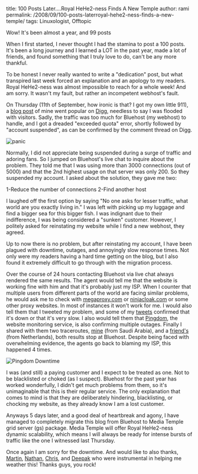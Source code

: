 title: 100 Posts Later....Royal HeHe2-ness Finds A New Temple
author: rami
permalink: /2008/09/100-posts-laterroyal-hehe2-ness-finds-a-new-temple/
tags: Linuxologist, Offtopic

Wow! It's been almost a year, and 99 posts

When I first started, I never thought I had the stamina to post a 100 posts. It's been a long journey and I learned a LOT in the past year, made a lot of friends, and found something that I truly love to do, can't be any more thankful.

To be honest I never really wanted to write a "dedication" post, but what transpired last week forced an explanation and an apology to my readers. Royal HeHe2-ness was almost impossible to reach for a whole week! And am sorry. It wasn't my fault, but rather an incompetent webhost's fault.

On Thursday (11th of September, how ironic is that? I got my own little 911), a [blog post]({filename}/blog/2008-09-11-run-windows-apps-100-seamlessly-on-ubuntu.markdown) of mine went popular on [Digg](http://digg.com/linux_unix/Run_Windows_Apps_100_Seamlessly_on_Ubuntu), needless to say I was flooded with visitors. Sadly, the traffic was too much for Bluehost (my webhost) to handle, and I got a dreaded "exceeded quota" error, shortly followed by "account suspended", as can be confirmed by the comment thread on Digg.

![panic]({filename}/images/panic.png)

Normally, I did not appreciate being suspended during a surge of traffic and adoring fans. So I jumped on Bluehost's live chat to inquire about the problem. They told me that I was using more than 3000 connections (out of 5000) and that the 2nd highest usage on that server was only 200. So they suspended my account. I asked about the solution, they gave me two:

1-Reduce the number of connections 
2-Find another host

I laughed off the first option by saying "No one asks for lesser traffic, what world are you exactly living in." I was left with picking up my luggage and find a bigger sea for this bigger fish. I was indignant due to their indifference, I was being considered a "sunken" customer. However, I politely asked for reinstating my website while I find a new webhost, they agreed.

Up to now there is no problem, but after reinstating my account, I have been plagued with downtime, outages, and annoyingly slow response times. Not only were my readers having a hard time getting on the blog, but I also found it extremely difficult to go through with the migration process.

Over the course of 24 hours contacting Bluehost via live chat always rendered the same results. The agent would tell me that the website is working fine with him and that it's probably just my ISP. When I counter that multiple users from different parts of the world are facing similar problems, he would ask me to check with [megaproxy.com](http://megaproxy.com/) or [ninjacloak.com](http://www.ninjacloak.com) or some other proxy websites. In most of instances it won't work for me. I would also tell them that I tweeted my problem, and  some of my [tweets](http://twitter.com/sirclown82/statuses/920289699) confirmed that it's down or that it's very slow. I also would tell them that [Pingdom](http://www.pingdom.com), the website monitoring service, is also confirming multiple outages. Finally I shared with them two traceroutes, [mine](http://pastebin.com/m7bdc04a6) (from Saudi Arabia), and a [friend's](http://pastebin.com/m7ec74b3f) (from Netherlands), both results stop at Bluehost. Despite being  faced with overwhelming evidence, the agents go back to blaming my ISP, this happened 4 times.

![Pingdom Downtime]({filename}/images/pingdom-downtime.png)

I was (and still) a paying customer and I expect to be treated as one. Not to be blacklisted or choked (as I suspect). Bluehost for the past year has worked wonderfully, I didn't get much problems from them, so it's unimaginable that this is their regular service. The only explanation that comes to mind is that they are deliberately hindering, blacklisting, or chocking my website, as they already know I am a lost customer.

Anyways 5 days later, and a good deal of heartbreak and agony, I have managed to completely migrate this blog from Bluehost to Media Temple grid server (gs) package. Media Temple will offer Royal HeHe2-ness dynamic scalability, which means I will always be ready for intense bursts of traffic like the one I witnessed last Thursday.

Once again I am sorry for the downtime. And would like to also thanks, [Martin](http://www.matusiak.eu), [Nathan](http://twitter.com/notq), [Chris](http://chris.cotter.me/), and [Deepak](http://www.ditii.com) who were instrumental in helping me weather this! Thanks guys, you rock!
